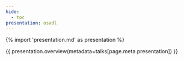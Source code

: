 ```yaml
---
hide:
  - toc
presentation: osadl
---
```


{% import 'presentation.md' as presentation %}

{{ presentation.overview(metadata=talks[page.meta.presentation]) }}

